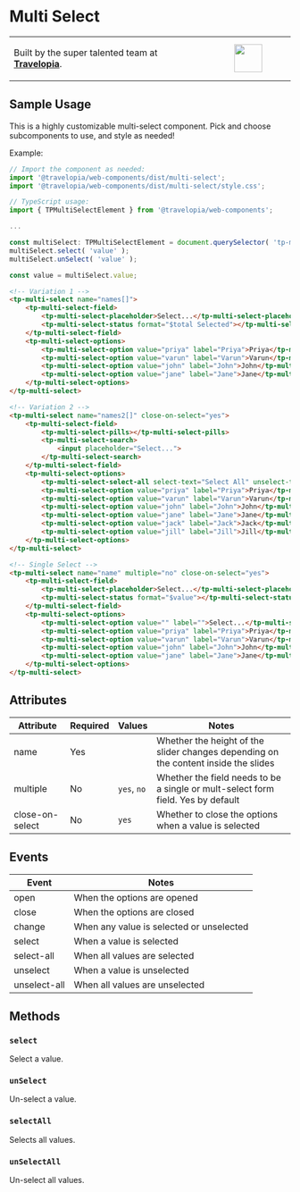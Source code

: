 # Multi Select

<table width="100%">
	<tr>
		<td align="left" width="70%">
        <p>Built by the super talented team at <strong><a href="https://www.travelopia.com/work-with-us/">Travelopia</a></strong>.</p>
		</td>
		<td align="center" width="30%">
			<img src="https://www.travelopia.com/wp-content/themes/travelopia/assets/svg/logo-travelopia-circle.svg" width="50" />
		</td>
	</tr>
</table>

## Sample Usage

This is a highly customizable multi-select component. Pick and choose subcomponents to use, and style as needed!

Example:

```js
// Import the component as needed:
import '@travelopia/web-components/dist/multi-select';
import '@travelopia/web-components/dist/multi-select/style.css';

// TypeScript usage:
import { TPMultiSelectElement } from '@travelopia/web-components';

...

const multiSelect: TPMultiSelectElement = document.querySelector( 'tp-multi-select' );
multiSelect.select( 'value' );
multiSelect.unSelect( 'value' );

const value = multiSelect.value;
```

```html
<!-- Variation 1 -->
<tp-multi-select name="names[]">
	<tp-multi-select-field>
		<tp-multi-select-placeholder>Select...</tp-multi-select-placeholder>
		<tp-multi-select-status format="$total Selected"></tp-multi-select-status>
	</tp-multi-select-field>
	<tp-multi-select-options>
		<tp-multi-select-option value="priya" label="Priya">Priya</tp-multi-select-option>
		<tp-multi-select-option value="varun" label="Varun">Varun</tp-multi-select-option>
		<tp-multi-select-option value="john" label="John">John</tp-multi-select-option>
		<tp-multi-select-option value="jane" label="Jane">Jane</tp-multi-select-option>
	</tp-multi-select-options>
</tp-multi-select>

<!-- Variation 2 -->
<tp-multi-select name="names2[]" close-on-select="yes">
	<tp-multi-select-field>
		<tp-multi-select-pills></tp-multi-select-pills>
		<tp-multi-select-search>
			<input placeholder="Select...">
		</tp-multi-select-search>
	</tp-multi-select-field>
	<tp-multi-select-options>
		<tp-multi-select-select-all select-text="Select All" unselect-text="Un-Select All">Select All</tp-multi-select-select-all>
		<tp-multi-select-option value="priya" label="Priya">Priya</tp-multi-select-option>
		<tp-multi-select-option value="varun" label="Varun">Varun</tp-multi-select-option>
		<tp-multi-select-option value="john" label="John">John</tp-multi-select-option>
		<tp-multi-select-option value="jane" label="Jane">Jane</tp-multi-select-option>
		<tp-multi-select-option value="jack" label="Jack">Jack</tp-multi-select-option>
		<tp-multi-select-option value="jill" label="Jill">Jill</tp-multi-select-option>
	</tp-multi-select-options>
</tp-multi-select>

<!-- Single Select -->
<tp-multi-select name="name" multiple="no" close-on-select="yes">
	<tp-multi-select-field>
		<tp-multi-select-placeholder>Select...</tp-multi-select-placeholder>
		<tp-multi-select-status format="$value"></tp-multi-select-status>
	</tp-multi-select-field>
	<tp-multi-select-options>
		<tp-multi-select-option value="" label="">Select...</tp-multi-select-option>
		<tp-multi-select-option value="priya" label="Priya">Priya</tp-multi-select-option>
		<tp-multi-select-option value="varun" label="Varun">Varun</tp-multi-select-option>
		<tp-multi-select-option value="john" label="John">John</tp-multi-select-option>
		<tp-multi-select-option value="jane" label="Jane">Jane</tp-multi-select-option>
	</tp-multi-select-options>
</tp-multi-select>
```

## Attributes

| Attribute       | Required | Values                   | Notes                                                                               |
|-----------------|----------|--------------------------|-------------------------------------------------------------------------------------|
| name            | Yes      | <name of the form field> | Whether the height of the slider changes depending on the content inside the slides |
| multiple        | No       | `yes`, `no`               | Whether the field needs to be a single or mult-select form field. Yes by default    |
| close-on-select | No       | `yes`                    | Whether to close the options when a value is selected                               |

## Events

| Event        | Notes                                   |
|--------------|-----------------------------------------|
| open         | When the options are opened             |
| close        | When the options are closed             |
| change       | When any value is selected or unselected |
| select       | When a value is selected                |
| select-all   | When all values are selected            |
| unselect     | When a value is unselected              |
| unselect-all | When all values are unselected          |

## Methods

### `select`

Select a value.

### `unSelect`

Un-select a value.

### `selectAll`

Selects all values.

### `unSelectAll`

Un-select all values.
